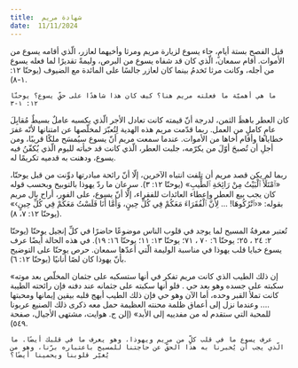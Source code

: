 ```yaml
---
title:  شهادة مريم
date:  11/11/2024
---
```


قبل الفصح بستة أيامٍ، جاء يسوع لزيارة مريم ومرثا وأخيهما لعازر، الّذي أقامه يسوع من الأموات. أقام سمعان، الّذي كان قد شفاه يسوع من البرص، وليمةً تقديرًا لما فعله يسوع من أجله، وكانت مرثا تَخدمُ بينما كان لعازر جالسًا على المائدة مع الضيوف (يوحنّا ١٢: ١-٨).

`ما هي أهميّة ما فعلته مريم هنا؟ كيف كان هذا شاهدًا على حقِّ يسوع؟ يوحنّا ١٢: ١-٣`

كان العطر باهظَ الثمن، لدرجة أنّ قيمته كانت تعادل الأجر الّذي يكسبه عاملٌ بسيطٌ مُقابِلَ عامٍ كاملٍ من العمل. ربما قدّمت مريم هذه الهدية لِتُعبّرَ لمخلّصها عن امتنانها لأنّه غفرَ خطاياها وأقام أخاها من الأموات. عندما سمعت مريم أنّ يسوع سيُمسَح ملكًا قريبًا، ومن أجلِ أن تُصبحَ أوّلَ من يكرّمه، جلبت العطر، الّذي كانت قد خبأته لليوم الّذي يُكفّنُ فيه يسوع، ودهنت به قدميه تكريمًا له.

ربما لم يكن قصد مريم أن تلفت انتباه الآخرين، إلّا أنّ رائحة مبادرتها دوِّنت من قبل يوحنّا، «ٱمْتَلَأَ ٱلْبَيْتُ مِنْ رَائِحَةِ ٱلطِّيبِ» (يوحنّا ١٢: ٣). سرعان ما ردّ يهوذا بالتوبيخ وبحسب قوله كان يجب بيع العطر وإعطاء العائدات للفقراء، إلّا أنّ يسوع، على الفور، أراح بال مريم بقوله: «‹ٱتْرُكُوهَا! …  لِأَنَّ ٱلْفُقَرَاءَ مَعَكُمْ فِي كُلِّ حِينٍ، وَأَمَّا أَنَا فَلَسْتُ مَعَكُمْ فِي كُلِّ حِينٍ›» (يوحنّا ١٢: ٧، ٨).

تُعتبر معرفةُ المسيح لما يوجد في قلوب الناس موضوعًا حاضرًا في كلِّ إنجيل يوحنّا (يوحنّا ٢: ٢٤ ، ٢٥؛ يوحنّا ٦: ٧٠ ، ٧١؛ يوحنّا ١٣: ١١؛ يوحنّا ١٦: ١٩). في هذه الحالة أيضًا عرف يسوع خبايا قلب يهوذا في مناسبة الوليمة الّتي أعدّها سمعان. حرص يوحنّا على التوضيح بأنّ يهوذا كان لصًا أنانيًا (يوحنّا ١٢: ٦).

«إن ذلك الطيب الذي كانت مريم تفكر في أنها ستسكبه على جثمان المخلّص بعد موته سكبته على جسده وهو بعد حي . فلو أنها سكبته على جثمانه عند دفنه فإن رائحته الطيبة كانت تملأ القبر وحده، أما الآن وهو حي فإن ذلك الطيب أبهج قلبه بيقين إيمانها ومحبتها ….  وعندما نزل إلى أعماق ظلمة محنته العظيمة حمل معه ذكرى ذلك الصنيع عربونا للمحبة التي ستقدم له من مفدييه إلى الأبد» (إلن ج. هوايت، مشتهى الأجيال، صفحة ٥٤٩).

`عرف يسوع ما في قلب كلٍّ من مريم ويهوذا، وهو يعرف ما في قلبك أيضًا. ما الّذي يجب أن يُخبرنا به هذا الحقّ عن حاجتنا للمسيح باعتباره برّنا، وهو من يُغيّر قلوبنا ويحمينا أيضًا؟`
